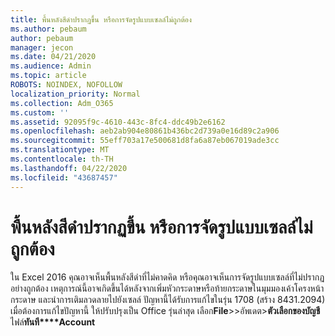 ```yaml
---
title: พื้นหลังสีดําปรากฏขึ้น หรือการจัดรูปแบบเซลล์ไม่ถูกต้อง
ms.author: pebaum
author: pebaum
manager: jecon
ms.date: 04/21/2020
ms.audience: Admin
ms.topic: article
ROBOTS: NOINDEX, NOFOLLOW
localization_priority: Normal
ms.collection: Adm_O365
ms.custom: ''
ms.assetid: 92095f9c-4610-443c-8fc4-ddc49b2e6162
ms.openlocfilehash: aeb2ab904e80861b436bc2d739a0e16d89c2a906
ms.sourcegitcommit: 55eff703a17e500681d8fa6a87eb067019ade3cc
ms.translationtype: MT
ms.contentlocale: th-TH
ms.lasthandoff: 04/22/2020
ms.locfileid: "43687457"
---
```

# <a name="a-black-background-appears-or-cell-formatting-doesnt-look-right"></a>พื้นหลังสีดําปรากฏขึ้น หรือการจัดรูปแบบเซลล์ไม่ถูกต้อง

ใน Excel 2016 คุณอาจเห็นพื้นหลังสีดําที่ไม่คาดคิด หรือคุณอาจเห็นการจัดรูปแบบเซลล์ที่ไม่ปรากฏอย่างถูกต้อง เหตุการณ์นี้อาจเกิดขึ้นได้หลังจากเพิ่มหัวกระดาษหรือท้ายกระดาษในมุมมองเค้าโครงหน้า กระดาษ และนําการเติมลวดลายไปยังเซลล์ ปัญหานี้ได้รับการแก้ไขในรุ่น 1708 (สร้าง 8431.2094) เมื่อต้องการแก้ไขปัญหานี้ ให้ปรับปรุงเป็น Office รุ่นล่าสุด เลือก**File**\>\>อัพเดต\>**ตัวเลือกของบัญชี**ไฟล์**ทันที****Account**
  

